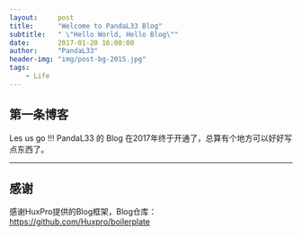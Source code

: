 ```yaml
---
layout:     post
title:      "Welcome to PandaL33 Blog"
subtitle:   " \"Hello World, Hello Blog\""
date:       2017-01-20 16:00:00
author:     "PandaL33"
header-img: "img/post-bg-2015.jpg"
tags:
    - Life
---
```


## 第一条博客
 Les us go !!!
 PandaL33 的 Blog 在2017年终于开通了，总算有个地方可以好好写点东西了。

---

## 感谢
 感谢HuxPro提供的Blog框架，Blog仓库：https://github.com/Huxpro/boilerplate

